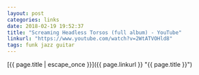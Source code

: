 ```yaml
---
layout: post
categories: links
date: 2018-02-19 19:52:37
title: "Screaming Headless Torsos (full album) - YouTube"
linkurl: "https://www.youtube.com/watch?v=2WtATVOHld8"
tags: funk jazz guitar
---
```

[{{ page.title | escape_once }}]({{ page.linkurl }} "{{ page.title }}")
